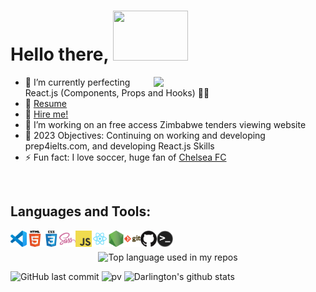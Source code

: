 # Hello there, <img src="https://media.giphy.com/media/bcKmIWkUMCjVm/giphy.gif" width="120px" height="80px" top="0px"/>

<img align='right' src="https://media.giphy.com/media/gh0RRgkTXedvF0pDc0/giphy.gif" width="275px" />

- 🔭 I’m currently perfecting React.js (Components, Props and Hooks) 🐱‍🏍
- 🌱 [Resume](https://github.com/Bvudzijena/)
- 👔 [Hire me!](https://github.com/Bvudzijena/)
- 👯 I’m working on an free access Zimbabwe tenders viewing website
- 🥅 2023 Objectives: Continuing on working and developing prep4ielts.com, and developing React.js Skills 
- ⚡ Fun fact: I love soccer, huge fan of <a href="https://www.chelseafc.com/en">Chelsea FC</a>
<br />

## Languages and Tools:  
<img align="left" alt="Visual Studio Code" width="26px" src="https://raw.githubusercontent.com/github/explore/80688e429a7d4ef2fca1e82350fe8e3517d3494d/topics/visual-studio-code/visual-studio-code.png" />
<img align="left" alt="HTML5" width="26px" src="https://raw.githubusercontent.com/github/explore/80688e429a7d4ef2fca1e82350fe8e3517d3494d/topics/html/html.png" />
<img align="left" alt="CSS3" width="26px" src="https://raw.githubusercontent.com/github/explore/80688e429a7d4ef2fca1e82350fe8e3517d3494d/topics/css/css.png" />
<img align="left" alt="Sass" width="26px" src="https://raw.githubusercontent.com/github/explore/80688e429a7d4ef2fca1e82350fe8e3517d3494d/topics/sass/sass.png" />
<img align="left" alt="JavaScript" width="26px" src="https://raw.githubusercontent.com/github/explore/80688e429a7d4ef2fca1e82350fe8e3517d3494d/topics/javascript/javascript.png" />
<img align="left" alt="React" width="26px" src="https://raw.githubusercontent.com/github/explore/80688e429a7d4ef2fca1e82350fe8e3517d3494d/topics/react/react.png" />
<img align="left" alt="Node.js" width="26px" src="https://raw.githubusercontent.com/github/explore/80688e429a7d4ef2fca1e82350fe8e3517d3494d/topics/nodejs/nodejs.png" />
<img align="left" alt="Git" width="26px" src="https://raw.githubusercontent.com/github/explore/80688e429a7d4ef2fca1e82350fe8e3517d3494d/topics/git/git.png" />
<img align="left" alt="GitHub" width="26px" src="https://raw.githubusercontent.com/github/explore/78df643247d429f6cc873026c0622819ad797942/topics/github/github.png" />
<img align="left" alt="Terminal" width="26px" src="https://raw.githubusercontent.com/github/explore/80688e429a7d4ef2fca1e82350fe8e3517d3494d/topics/terminal/terminal.png" />

<br />
<br />

<!--  <img align="left" alt="Darlington Bvudzijena | Twitter" width="22px" src="https://raw.githubusercontent.com/peterthehan/peterthehan/master/assets/twitter.svg" />
</a>
<a href="www.linkedin.com/in/darlington-bvudzijena-336a3350">
  <img align="left" alt="Darlington's LinkedIn" width="22px" src="https://raw.githubusercontent.com/peterthehan/peterthehan/master/assets/linkedin.svg" />
</a>
<br />
-->

<div align="center">
  <img width="" src="https://github-readme-stats.vercel.app/api/top-langs/?username=Bvudzijena&layout=compact&hide_title=1&card_width=300" alt="Top language used in my repos" />
  <br />
</div>

 
![GitHub last commit](https://img.shields.io/github/last-commit/Bvudzijena/Bvudzijena)
![pv](https://pageview.vercel.app/?github_user=Bvudzijena)
![Darlington's github stats](https://bad-apple-github-readme.vercel.app/api?show_bg=1&username=Bvudzijena)











